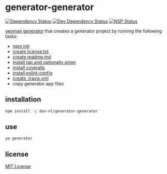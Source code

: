 # generator-generator
[![Dependency Status][david-dm-image]][david-dm-url] [![Dev Dependency Status][david-dm-dev-image]][david-dm-dev-url] [![NSP Status][nsp-image]][nsp-url]

[yeoman generator][yeoman-getting-started-url] that creates a generator project by running the following tasks:
                                                                               
* [npm init][generator-npm-init-url]
* [create license.txt][generator-license-url]
* [create readme.md][generator-readme-url]
* [install tap and optionally sinon][generator-tap-url]
* [install coveralls][generator-coveralls-url]
* [install eslint-config][generator-eslint-config-url]
* [create .travis.yml][generator-travis-url]
* copy generator app files

## installation
```bash
npm install -g dan-nl/generator-generator
```

## use
```bash
yo generator
```

## license
[MIT License][mit-license]

[david-dm-image]: https://david-dm.org/dan-nl/generator-generator.svg
[david-dm-url]: https://david-dm.org/dan-nl/generator-generator
[david-dm-dev-image]: https://david-dm.org/dan-nl/generator-generator/dev-status.svg
[david-dm-dev-url]: https://david-dm.org/dan-nl/generator-generator?type=dev
[generator-coveralls-url]: https://github.com/dan-nl/generator-coveralls
[generator-eslint-config-url]: https://github.com/dan-nl/generator-eslint-config
[generator-license-url]: https://github.com/dan-nl/generator-license
[generator-npm-init-url]: https://github.com/dan-nl/generator-npm-init
[generator-readme-url]: https://github.com/dan-nl/generator-readme
[generator-tap-url]: https://github.com/dan-nl/generator-tap
[generator-travis-url]: https://github.com/dan-nl/generator-travis
[mit-license]: https://raw.githubusercontent.com/dan-nl/generator-generator/master/license.txt
[nsp-image]: https://nodesecurity.io/orgs/githubdan-nl/projects/eeb02677-ac64-4505-8238-b41db3c02005/badge
[nsp-url]: https://nodesecurity.io/orgs/githubdan-nl/projects/eeb02677-ac64-4505-8238-b41db3c02005
[yeoman-getting-started-url]: http://yeoman.io/authoring/index.html
